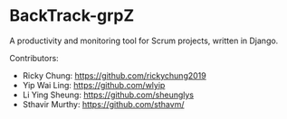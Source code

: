 # BackTrack-grpZ

A productivity and monitoring tool for Scrum projects, written in Django.

Contributors: 
* Ricky Chung: https://github.com/rickychung2019
* Yip Wai Ling: https://github.com/wlyip
* Li Ying Sheung: https://github.com/sheunglys
* Sthavir Murthy: https://github.com/sthavm/

